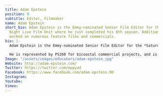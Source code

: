 ```yaml
---
title: Adam Epstein
position: 9
subtitle: Editor, Filmmaker
name: Adam Epstein
short_bio: Adam Epstein is the Emmy-nominated Senior Film Editor for the Saturday
  Night Live Film Unit where he just completed his 8th season. Additionally he has
  worked on numerous feature films and commercials.
bio: |-
  Adam Epstein is the Emmy-nominated Senior Film Editor for the *Saturday Night Live* Film Unit where he just completed his 8th season. Moving between short and long form projects, he's cut features such as *Staten Island Summer*, produced by Lorne Michaels for Paramount Pictures, the upcoming *Killing Gunther* starring Arnold Schwarzenegger, as well as TV shows including the first two seasons of the acclaimed IFC series *Documentary Now!*

  He is represented by PS260 for bicoastal commercial projects, and is a thought leader in the post-production field as a frequent opinion columnist. He's made mainly of carbon.
Image: "/assets/images/educators/adam-epstein.jpg"
Website: http://adam-epstein.com/
Twitter: https://twitter.com/eppyad
Facebook: https://www.facebook.com/adam.epstein.90
Instagram: 
Youtube: 
Vimeo: 
---
```


